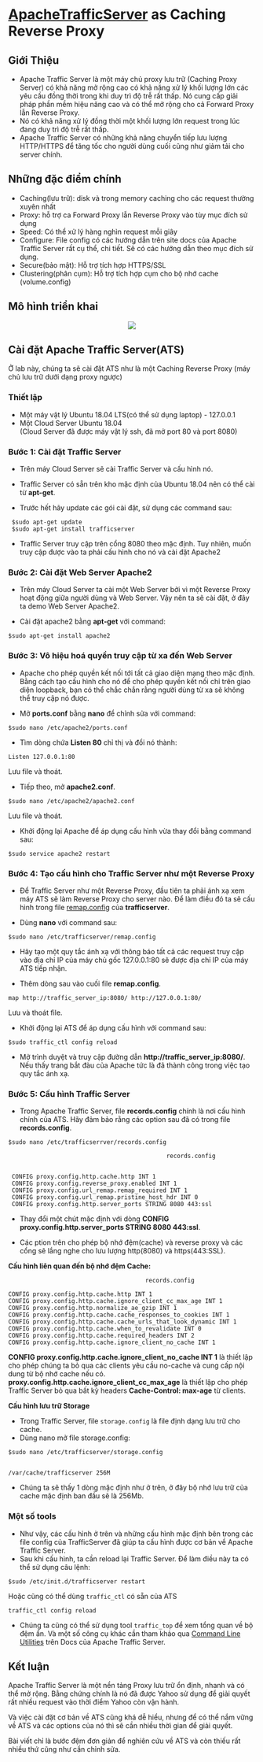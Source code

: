 # [ApacheTrafficServer](https://trafficserver.apache.org/) as Caching Reverse Proxy
## Giới Thiệu
- Apache Traffic Server là một máy chủ proxy lưu trữ (Caching Proxy Server) có khả năng mở rộng cao có khả năng xử lý khối lượng lớn các yêu cầu đồng thời trong khi duy trì độ trễ rất thấp. Nó cung cấp giải pháp phần mềm hiệu năng cao và có thể mở rộng cho cả Forward Proxy lẫn Reverse Proxy.
- Nó có khả năng xử lý đồng thời một khối lượng lớn request trong lúc đang duy trì độ trễ rất thấp.
- Apache Traffic Server có những khả năng chuyển tiếp lưu lượng HTTP/HTTPS để tăng tốc cho người dùng cuối cũng như giảm tải cho server chính.
## Những đặc điểm chính
- Caching(lưu trữ): disk và trong memory caching cho các request thường xuyên nhất
- Proxy: hỗ trợ ca Forward Proxy lẫn Reverse Proxy vào tùy mục đích sử dụng
- Speed: Có thể xử lý hàng nghìn request mỗi giây
- Configure: File config có các hướng dẫn trên site docs của Apache Traffic Server rất cụ thể, chi tiết. Sẽ có các hướng dẫn theo mục đích sử dụng.
- Secure(bảo mật): Hỗ trợ tích hợp HTTPS/SSL
- Clustering(phân cụm): Hỗ trợ tích hợp cụm cho bộ nhớ cache (volume.config)

## Mô hình triển khai
<p align="center">
  <img src="https://docs.trafficserver.apache.org/en/7.0.x/_images/httprvs.jpg"
  <br/>
</p>

## Cài đặt Apache Traffic Server(ATS)
Ở lab này, chúng ta sẽ cài đặt ATS như là một Caching Reverse Proxy (máy chủ lưu trữ dưới dạng proxy ngược)
### Thiết lập
- Một máy vật lý Ubuntu 18.04 LTS(có thể sử dụng laptop) - 127.0.0.1
- Một Cloud Server Ubuntu 18.04\
(Cloud Server đã được máy vật lý ssh, đã mở port 80 và port 8080)

### Bước 1: Cài đặt Traffic Server
- Trên máy Cloud Server sẽ cài Traffic Server và cấu hình nó.

- Traffic Server có sẵn trên kho mặc định của Ubuntu 18.04 nên có thể cài từ **apt-get**.

- Trước hết hãy update các gói cài đặt, sử dụng các command sau:
``` 
 $sudo apt-get update
 $sudo apt-get install trafficserver
```
- Traffic Server truy cập trên cổng 8080 theo mặc định. Tuy nhiên, muốn truy cập được vào ta phải cấu hình cho nó và cài đặt Apache2

### Bước 2: Cài đặt Web Server Apache2
- Trên máy Cloud Server ta cài một Web Server bởi vì một Reverse Proxy hoạt động giữa người dùng và Web Server. Vậy nên ta sẽ cài đặt, ở đây ta demo Web Server Apache2.

- Cài đặt apache2 bằng **apt-get** với command:
```
$sudo apt-get install apache2
```
### Bước 3: Vô hiệu hoá quyền truy cập từ xa đến Web Server
- Apache cho phép quyền kết nối tới tất cả giao diện mạng theo mặc định. Bằng cách tạo cấu hình cho nó để cho phép quyền kết nối chỉ trên giao diện loopback, bạn có thể chắc chắn rằng người dùng từ xa sẽ không thể truy cập nó được.

- Mở **ports.conf** bằng **nano** để chỉnh sửa với command:
```
$sudo nano /etc/apache2/ports.conf
```
- Tìm dòng chứa **Listen 80** chỉ thị và đổi nó thành:
```
Listen 127.0.0.1:80
```
 Lưu file và thoát.

- Tiếp theo, mở **apache2.conf**.
```
$sudo nano /etc/apache2/apache2.conf
```
Lưu file và thoát.

- Khởi động lại Apache để áp dụng cấu hình vừa thay đổi bằng command sau:
```
$sudo service apache2 restart
```
### Bước 4: Tạo cấu hình cho Traffic Server như một Reverse Proxy
- Để Traffic Server như một Reverse Proxy, đầu tiên ta phải ánh xạ xem máy ATS sẽ làm Reverse Proxy cho server nào. Để làm điều đó ta sẽ cấu hình 
trong file [remap.config](https://docs.trafficserver.apache.org/en/latest/admin-guide/files/remap.config.en.html) của **trafficserver**.

- Dùng **nano** với command sau:
```
$sudo nano /etc/trafficserver/remap.config
```
- Hãy tạo một quy tắc ánh xạ với thông báo tất cả các request truy cập vào địa chỉ IP của máy chủ gốc 127.0.0.1:80 sẽ được địa chỉ IP
của máy ATS tiếp nhận.

- Thêm dòng sau vào cuối file **remap.config**.
```
map http://traffic_server_ip:8080/ http://127.0.0.1:80/
```
Lưu và thoát file.

- Khởi động lại ATS để áp dụng cấu hình với command sau:
```
$sudo traffic_ctl config reload
```
- Mở trình duyệt và truy cập đường dẫn **http://traffic_server_ip:8080/**. Nếu thấy trang bắt đàu của Apache tức là đã thành công trong việc tạo quy tắc ánh xạ.

### Bước 5: Cấu hình Traffic Server
- Trong Apache Traffic Server, file **records.config** chính là nơi cấu hình chính của ATS. Hãy đảm bảo rằng
các option sau đã có trong file **records.config**.
```
$sudo nano /etc/trafficserrver/records.config
``` 

```
                                             records.config
                                  
                     
 CONFIG proxy.config.http.cache.http INT 1
 CONFIG proxy.config.reverse_proxy.enabled INT 1
 CONFIG proxy.config.url_remap.remap_required INT 1
 CONFIG proxy.config.url_remap.pristine_host_hdr INT 0
 CONFIG proxy.config.http.server_ports STRING 8080 443:ssl
```
- Thay đổi một chút mặc định với dòng **CONFIG proxy.config.http.server_ports STRING 8080 443:ssl**.

- Các ption trên cho phép bộ nhớ đệm(cache) và reverse proxy và các cổng sẽ lắng nghe cho lưu lượng
http(8080) và https(443:SSL).

**Cấu hình liên quan đến bộ nhớ đệm Cache:**

```
                                       records.config
 
CONFIG proxy.config.http.cache.http INT 1
CONFIG proxy.config.http.cache.ignore_client_cc_max_age INT 1
CONFIG proxy.config.http.normalize_ae_gzip INT 1
CONFIG proxy.config.http.cache.cache_responses_to_cookies INT 1
CONFIG proxy.config.http.cache.cache_urls_that_look_dynamic INT 1
CONFIG proxy.config.http.cache.when_to_revalidate INT 0
CONFIG proxy.config.http.cache.required_headers INT 2
CONFIG proxy.config.http.cache.ignore_client_no_cache INT 1
``` 

**CONFIG proxy.config.http.cache.ignore_client_no_cache INT 1** là thiết lập cho phép chúng ta bỏ qua các clients yêu cầu no-cache và cung cấp nội dung từ bộ nhớ cache nếu có.
**proxy.config.http.cache.ignore_client_cc_max_age** là thiết lập cho phép Traffic Server bỏ qua bất kỳ headers **Cache-Control: max-age** từ clients.

**Cấu hình lưu trữ Storage**
- Trong Traffic Server, file ```storage.config``` là file định dạng lưu trữ cho cache.
- Dùng nano mở file storage.config:
```
$sudo nano /etc/trafficserver/storage.config
 ```                               
```

/var/cache/trafficserver 256M

```
- Chúng ta sẽ thấy 1 dòng mặc định như ở trên, ở đây bộ nhớ lưu trữ của cache mặc định ban đầu sẽ là 256Mb.
### Một số tools
- Như vậy, các cấu hình ở trên và những cấu hình mặc định bên trong các file config của TrafficServer đã giúp ta cấu hình được cơ bản về Apache Traffic Server.
- Sau khi cấu hình, ta cần reload lại Traffic Server. Để làm điều này ta có thể sử dụng câu lệnh: 
```
$sudo /etc/init.d/trafficserver restart
```
Hoặc cũng có thể dùng ```traffic_ctl``` có sẵn của ATS
```
traffic_ctl config reload
``` 

- Chúng ta cũng có thể sử dụng tool ```traffic_top``` để xem tổng quan về bộ đệm ẩn.
Và một số công cụ khác cần tham khảo qua [Command Line Utilities](https://docs.trafficserver.apache.org/en/latest/appendices/command-line/index.en.html) trên Docs của Apache Traffic Server.

## Kết luận
  Apache Traffic Server là một nền tảng Proxy lưu trữ ổn định, nhanh và có thể mở rộng. Bằng chứng chính là nó đã được Yahoo sử dụng để giải quyết rất nhiều request vào thời điểm Yahoo còn vận hành.
  
  Và việc cài đặt cơ bản về ATS cũng khá dễ hiểu, nhưng để có thể nắm vững về ATS và các options của nó thì sẽ cần nhiều thời gian để giải quyết.
  
  Bài viết chỉ là bước đệm đơn giản để nghiên cứu về ATS  và còn thiếu rất nhiều thứ cũng như cần chỉnh sửa.












